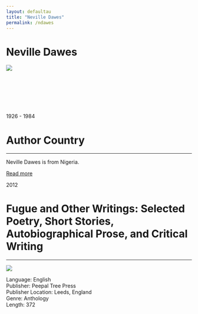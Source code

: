 ```yaml
---
layout: defaultau
title: "Neville Dawes"
permalink: /ndawes
---
```

<!-- partial:index.partial.html -->
<div class="content">
    <h1>Neville Dawes</h1>
    <div class="quote">
        <div><img src="https://aalbc.com/author-photos/neville-dawes.jpg" class="logo"></div>
    </div>
    <div class="timeline">
        <div style="padding-bottom:100px;"></div>
        <div class="block">
            <div class="date right"><p class="right">1926 - 1984</p></div>
            <div class="dot"></div>
            <div class="left first">
            <div class="author_country">
                <h1>Author Country</h1><hr>
          <div class="aclocation">   <p>Neville Dawes is from Nigeria.</a></p></div>
              <div class="acreadmore">   <a href="https://en.wikipedia.org/wiki/Neville_Dawes" target="_blank">Read more</a></div>
            </div>
            </div>
        </div>
        <div class="block">
            <div class="date left"><p class="left">2012</p></div>
            <div class="dot"></div>
            <div class="right">
                <h1>Fugue and Other Writings: Selected Poetry, Short Stories, Autobiographical Prose, and Critical Writing</h1><hr>
                <p><img src="https://m.media-amazon.com/images/I/51F020MRCnL._SX322_BO1,204,203,200_.jpg"></p>
                <p>
                Language: English<br>
                Publisher: Peepal Tree Press<br>
                Publisher Location: Leeds, England<br>
                Genre: Anthology<br>
                Length: 372<br>
                </p>
            </div>
        </div>


</div>
<!-- partial -->
  <script src='https://cdnjs.cloudflare.com/ajax/libs/jquery/3.1.1/jquery.min.js'></script><script  src="assets/js/authorscript.js"></script>

